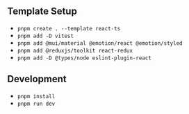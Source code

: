 ## Template Setup

- `pnpm create . --template react-ts`
- `pnpm add -D vitest`
- `pnpm add @mui/material @emotion/react @emotion/styled`
- `pnpm add @reduxjs/toolkit react-redux`
- `pnpm add -D @types/node eslint-plugin-react`

## Development

- `pnpm install`
- `pnpm run dev`
